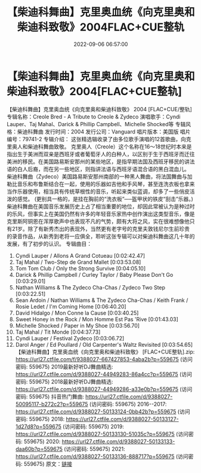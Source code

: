 ﻿---
title: 【柴迪科舞曲】克里奥血统《向克里奥和柴迪科致敬》2004FLAC+CUE整轨
date: 2022-09-06 06:57:00
categories: 交谊舞曲、电音DJ舞曲
tags: 流行舞曲
---
# 【柴迪科舞曲】克里奥血统《向克里奥和柴迪科致敬》2004[FLAC+CUE整轨]

【柴迪科舞曲】克里奥血统《向克里奥和柴迪科致敬》 2004
[FLAC+CUE/整轨]
专辑名称：Creole Bred - A Tribute to Creole & Zydeco
演唱歌手：Cyndi Lauper、Taj Mahal、Darick & Phillip
Campbell、Michelle Shocked等
专辑风格：柴迪科舞曲
发行时间：2004
发行公司：Vanguard
唱片版本：美国版
唱片编号：79741-2
专辑介绍：
这张精选辑收录了由多位歌手演唱的12首歌曲，向克里奥人和柴迪科舞曲致敬。
克里奥人（Creole）这个名称在16～18世纪时本来是指出生于美洲而双亲是西班牙或者葡萄牙人的白种人，以区别于生于西班牙而迁往美洲的移民。在美国路易斯安那州的某些地区，是指早期法国及西班牙移民的讲法语的白人后裔，而在另一些地区，则指讲法语与西班牙语混合语的黑白混血儿。
柴迪科舞曲（Zydeco）美国路易斯安那州南部的一种黑人舞曲，将法国舞曲与加勒比音乐和布鲁斯结合在一起，使用的乐器如吉他和手风琴，甚至连洗衣板也拿来当作乐器使用，相当具有传统草根性的音乐，听起来类似蓝调，却多了一些俏皮活泼的感觉。
(更别具一格的，是挂在胸前的“洗衣板”──盔甲状的铁皮“刮击”乐器。)
柴迪科舞曲在美国音乐发展历史上占了相当重要的地位，却因此常被认为是种过时的乐风，但事实上在美国仍然有许多的年轻音乐家热中创作演出这类型音乐，像是克里斯阿铜恩在浑厚歌声中也表现不凡的气势，颇有大将之风，实在很难想像他只有21岁。除了有新秀杰出的表现外，当然更有老字号的克里夫敦钱尼尔生前珍贵的录音作品，从新秀到老将一应俱全，聆听这张专辑可以对柴迪科舞曲这几十年的发展，有了初步的认识。
专辑曲目：
01. Cyndi Lauper / Allons A Grand Cotueau [0:02:42.47]
02. Taj Mahal / Two-Step de Grand Mallet [0:03:53.08]
03. Tom Tom Club / Only the Strong Survive [0:04:05.10]
04. Darick & Phillip Campbell / Curley Taylor / Baby Please
Don't Go [0:03:29.01]
05. Nathan Williams & The Zydeco Cha-Chas / Zydeco Two Step
[0:03:22.51]
06. Sean Ardoin / Nathan Williams & The Zydeco Cha-Chas /
Keith Frank / Rosie Ledet / I'm Coming Home [0:06:40.20]
07. David Hidalgo / Mon Conne la Cause [0:03:40.25]
08. Sweet Honey in the Rock / Mon Homme Est Pas 'Rive
[0:01:43.03]
09. Michelle Shocked / Paper in My Shoe [0:03:56.70]
10. Taj Mahal / Tit Monde [0:04:37.73]
11. Cyndi Lauper / Festival Zydeco [0:03:06.72]
12. Darol Anger / Ed Poullard / Old Carpenter's Waltz Revisited
[0:03:54.65]
【柴迪科舞曲】克里奥血统《向克里奥和柴迪科致敬》 [FLAC+CUE整轨].zip: https://url27.ctfile.com/f/9388027-667427853-4aba2b?p=559675
(访问密码: 559675)
2019最新好听DJ舞曲精选: https://url27.ctfile.com/d/9388027-44949283-86a4cc?p=559675
(访问密码: 559675)
2018最新好听DJ舞曲精选: https://url27.ctfile.com/d/9388027-44949286-a33e0b?p=559675
(访问密码: 559675)
抖音热门舞曲: https://url27.ctfile.com/d/9388027-50095117-b272c2?p=559675
(访问密码: 559675)
2016--2017: https://url27.ctfile.com/d/9388027-50133124-0bb42b?p=559675
(访问密码: 559675)
2018: https://url27.ctfile.com/d/9388027-50133127-1d27d8?p=559675
(访问密码: 559675)
2019: https://url27.ctfile.com/d/9388027-50133130-51035c?p=559675
(访问密码: 559675)
2020: https://url27.ctfile.com/d/9388027-50133133-daa60b?p=559675
(访问密码: 559675)
2021: https://url27.ctfile.com/d/9388027-50133136-888717?p=559675
(访问密码: 559675)
原文：[链接](https://blog.sina.com.cn/s/blog_1647c7e7601030z93.html)